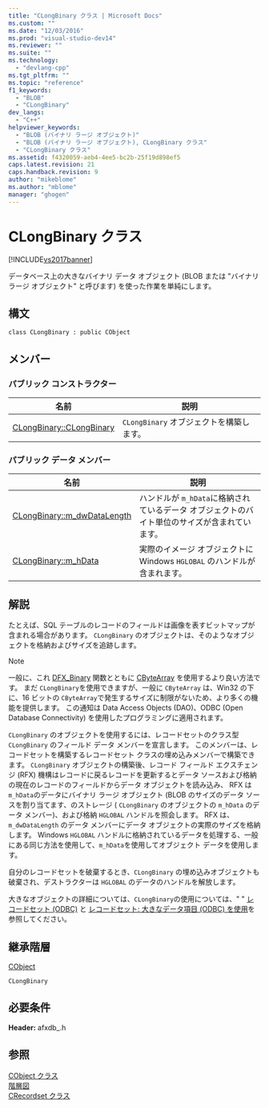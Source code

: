 ```yaml
---
title: "CLongBinary クラス | Microsoft Docs"
ms.custom: ""
ms.date: "12/03/2016"
ms.prod: "visual-studio-dev14"
ms.reviewer: ""
ms.suite: ""
ms.technology: 
  - "devlang-cpp"
ms.tgt_pltfrm: ""
ms.topic: "reference"
f1_keywords: 
  - "BLOB"
  - "CLongBinary"
dev_langs: 
  - "C++"
helpviewer_keywords: 
  - "BLOB (バイナリ ラージ オブジェクト)"
  - "BLOB (バイナリ ラージ オブジェクト), CLongBinary クラス"
  - "CLongBinary クラス"
ms.assetid: f4320059-aeb4-4ee5-bc2b-25f19d898ef5
caps.latest.revision: 21
caps.handback.revision: 9
author: "mikeblome"
ms.author: "mblome"
manager: "ghogen"
---
```

# CLongBinary クラス
[!INCLUDE[vs2017banner](../../assembler/inline/includes/vs2017banner.md)]

データベース上の大きなバイナリ データ オブジェクト \(BLOB または "バイナリ ラージ オブジェクト" と呼びます\) を使った作業を単純にします。  
  
## 構文  
  
```  
class CLongBinary : public CObject  
```  
  
## メンバー  
  
### パブリック コンストラクター  
  
|名前|説明|  
|--------|--------|  
|[CLongBinary::CLongBinary ](../Topic/CLongBinary::CLongBinary.md)|`CLongBinary` オブジェクトを構築します。|  
  
### パブリック データ メンバー  
  
|名前|説明|  
|--------|--------|  
|[CLongBinary::m\_dwDataLength](../Topic/CLongBinary::m_dwDataLength.md)|ハンドルが `m_hData`に格納されているデータ オブジェクトのバイト単位のサイズが含まれています。|  
|[CLongBinary::m\_hData ](../Topic/CLongBinary::m_hData.md)|実際のイメージ オブジェクトに Windows `HGLOBAL` のハンドルが含まれます。|  
  
## 解説  
 たとえば、SQL テーブルのレコードのフィールドは画像を表すビットマップが含まれる場合があります。  `CLongBinary` のオブジェクトは、そのようなオブジェクトを格納およびサイズを追跡します。  
  
> [!NOTE]
>  一般に、これ [DFX\_Binary](../Topic/DFX_Binary.md) 関数とともに [CByteArray](../../mfc/reference/cbytearray-class.md) を使用するより良い方法です。  まだ `CLongBinary`を使用できますが、一般に `CByteArray` は、Win32 の下に、16 ビットの `CByteArray`で発生するサイズに制限がないため、より多くの機能を提供します。  この通知は Data Access Objects \(DAO\)、ODBC \(Open Database Connectivity\) を使用したプログラミングに適用されます。  
  
 `CLongBinary` のオブジェクトを使用するには、レコードセットのクラス型 `CLongBinary` のフィールド データ メンバーを宣言します。  このメンバーは、レコードセットを構築するレコードセット クラスの埋め込みメンバーで構築できます。  `CLongBinary` オブジェクトの構築後、レコード フィールド エクスチェンジ \(RFX\) 機構はレコードに戻るレコードを更新するとデータ ソースおよび格納の現在のレコードのフィールドからデータ オブジェクトを読み込み、  RFX は `m_hData`のデータにバイナリ ラージ オブジェクト \(BLOB のサイズのデータ ソースを割り当てます、のストレージ \( `CLongBinary` のオブジェクトの `m_hData` のデータ メンバー\)、および格納 `HGLOBAL` ハンドルを照会します。  RFX は、`m_dwDataLength` のデータ メンバーにデータ オブジェクトの実際のサイズを格納します。  Windows `HGLOBAL` ハンドルに格納されているデータを処理する、一般にある同じ方法を使用して、`m_hData`を使用してオブジェクト データを使用します。  
  
 自分のレコードセットを破棄するとき、`CLongBinary` の埋め込みオブジェクトも破棄され、デストラクターは `HGLOBAL` のデータのハンドルを解放します。  
  
 大きなオブジェクトの詳細については、`CLongBinary`の使用については、" " [レコードセット \(ODBC\)](../../data/odbc/recordset-odbc.md) と [レコードセット: 大きなデータ項目 \(ODBC\) を使用](../../data/odbc/recordset-working-with-large-data-items-odbc.md)を参照してください。  
  
## 継承階層  
 [CObject](../Topic/CObject%20Class.md)  
  
 `CLongBinary`  
  
## 必要条件  
 **Header:** afxdb\_.h  
  
## 参照  
 [CObject クラス](../Topic/CObject%20Class.md)   
 [階層図](../../mfc/hierarchy-chart.md)   
 [CRecordset クラス](../Topic/CRecordset%20Class.md)